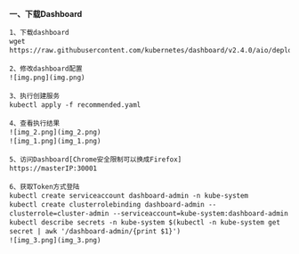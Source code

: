 **一、下载Dashboard**

    1、下载dashboard
    wget https://raw.githubusercontent.com/kubernetes/dashboard/v2.4.0/aio/deploy/recommended.yaml

    2、修改dashboard配置
    ![img.png](img.png)

    3、执行创建服务
    kubectl apply -f recommended.yaml

    4、查看执行结果
    ![img_2.png](img_2.png)
    ![img_1.png](img_1.png)

    5、访问Dashboard[Chrome安全限制可以换成Firefox]
    https://masterIP:30001

    6、获取Token方式登陆
    kubectl create serviceaccount dashboard-admin -n kube-system
    kubectl create clusterrolebinding dashboard-admin --clusterrole=cluster-admin --serviceaccount=kube-system:dashboard-admin
    kubectl describe secrets -n kube-system $(kubectl -n kube-system get secret | awk '/dashboard-admin/{print $1}')
    ![img_3.png](img_3.png)